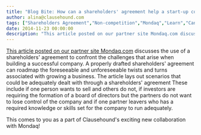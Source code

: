 ```yaml
---
title: "Blog Bite: How can a shareholders' agreement help a start-up company and what situations could potentially arise that could be navigated through a shareholders' agreement?"
author: alina@clausehound.com
tags: ["Shareholders Agreement","Non-competition","Mondaq","Learn","Canada (General)"]
date: 2014-11-23 00:00:00
description: "This article posted on our partner site Mondaq.com discusses the use of a shareholders' agreement to confront the challenges that arise when building a successful company. A properly drafted sharehol..."
---
```


[This article posted on our partner site Mondaq.com](http://www.mondaq.com/canada/x/355562/Shareholders/Foundations+For+Startup+Success+The+Shareholders+Agreement) discusses the use of a shareholders' agreement to confront the challenges that arise when building a successful company. A properly drafted shareholders' agreement can roadmap the foreseeable and unforeseeable twists and turns associated with growing a business. The article lays out scenarios that could be adequately dealt with through a shareholders' agreement These include if one person wants to sell and others do not, if investors are requiring the formation of a board of directors but the partners do not want to lose control of the company and if one partner leavers who has a required knowledge or skills set for the company to run adequately.

This comes to you as a part of Clausehound's exciting new collaboration with Mondaq!
